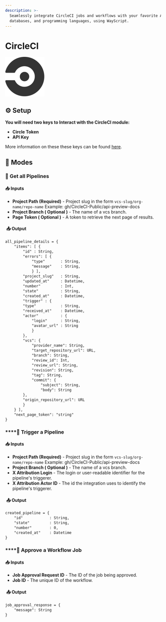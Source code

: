 ```yaml
---
description: >-
  Seamlessly integrate CircleCI jobs and workflows with your favorite APIs,
  databases, and programming languages, using WayScript.
---
```


# CircleCI

![Continuous integration and delivery for any platform](../../.gitbook/assets/circleci-128x128.png)

##   ⚙ **Setup**

**You will need two keys to Interact with the CircleCI module:**

* **Circle Token** 
* **API Key** 

More information on these these keys can be found [here](https://circleci.com/docs/api/v2/).

##  🤖 **Modes** <a id="modes"></a>

### 💎 **Get all Pipelines**  <a id="get-a-monitors-details"></a>

####   📥 Inputs <a id="inputs"></a>

* **Project Path \(Required\)** -  Project slug in the form `vcs-slug/org-name/repo-name`      Example: gh/CircleCI-Public/api-preview-docs
* **Project Branch \( Optional \)** -  The name of a vcs branch.
* **Page Token \( Optional \)** - A token to retrieve the next page of results.

#### ​ 📤 Output <a id="output"></a>

```text
all_pipeline_details = {
    "items": [ {
        "id" : String,
        "errors": [ {
            "type"       : String,
            "message"    : String,
            } ],
        "project_slug"   : String,
        "updated_at"     : Datetime,
        "number"         : Int,
        "state"          : String,
        "created_at"     : Datetime,
        "trigger" : {
        "type"           : String,
        "received_at"    : Datetime,
        "actor"          : {
            "login"      : String,
            "avatar_url" : String
            }
        },
        "vcs": {
            "provider_name": String,
            "target_repository_url": URL,
            "branch": String,
            "review_id": Int,
            "review_url": String,
            "revision": String,
            "tag": String,
            "commit": {
                "subject": String,
                "body": String
        },
        "origin_repository_url": URL
        }
    } ],
    "next_page_token": "string"
}
```

### \*\*\*\*🔨 **Trigger a Pipeline** <a id="get-a-monitors-details"></a>

####  📥 Inputs <a id="inputs"></a>

* **Project Path \(Required\)** -  Project slug in the form `vcs-slug/org-name/repo-name`      Example: gh/CircleCI-Public/api-preview-docs
* **Project Branch \( Optional \)** -  The name of a vcs branch.
* **X Attribution Login** - The login or user-readable identifier for the pipeline's triggerer.
* **X Attribution Actor ID** - The id the integration uses to identify the pipeline's triggerer.

#### ​ 📤 Output <a id="output"></a>

```text
created_pipeline = {
    "id"            : String,
    "state"         : String,
    "number"        : 0,
    "created_at"    : Datetime
}
```

### \*\*\*\*📌 **Approve a Workflow Job** <a id="get-a-monitors-details"></a>

#### 📥 Inputs <a id="inputs"></a>

* **Job Approval Request ID** -  The ID of the job being approved. 
* **Job ID** -  The unique ID of the workflow.

#### ​ 📤 Output <a id="output"></a>

```text
job_approval_response = {
    "message": String
}
```

